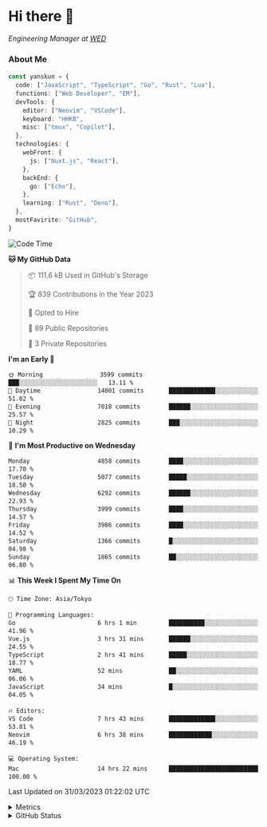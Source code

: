 # Hi there&nbsp;:wave:

<!-- ![Alt text](https://spotify-recently-played-readme.vercel.app/api?user=31kynbuubkiu3r4qh4hjuaglhfay) -->

_Engineering Manager at [WED](https://github.com/wedinc)_

### About Me

```ts
const yanskun = {
  code: ["JavaScript", "TypeScript", "Go", "Rust", "Lua"],
  functions: ["Web Developer", "EM"],
  devTools: {
    editor: ["Neovim", "VSCode"],
    keyboard: "HHKB",
    misc: ["tmux", "Copilot"],
  },
  technologies: {
    webFront: {
      js: ["Nuxt.js", "React"],
    },
    backEnd: {
      go: ["Echo"],
    },
    learning: ["Rust", "Deno"],
  },
  mostFavirite: "GitHub",
}
```

<!--START_SECTION:waka-->
![Code Time](http://img.shields.io/badge/Code%20Time-241%20hrs%2024%20mins-blue)

**🐱 My GitHub Data** 

> 📦 111.6 kB Used in GitHub's Storage 
 > 
> 🏆 839 Contributions in the Year 2023
 > 
> 💼 Opted to Hire
 > 
> 📜 89 Public Repositories 
 > 
> 🔑 3 Private Repositories 
 > 
**I'm an Early 🐤** 

```text
🌞 Morning                3599 commits        ███░░░░░░░░░░░░░░░░░░░░░░   13.11 % 
🌆 Daytime                14001 commits       █████████████░░░░░░░░░░░░   51.02 % 
🌃 Evening                7018 commits        ██████░░░░░░░░░░░░░░░░░░░   25.57 % 
🌙 Night                  2825 commits        ███░░░░░░░░░░░░░░░░░░░░░░   10.29 % 
```
📅 **I'm Most Productive on Wednesday** 

```text
Monday                   4858 commits        ████░░░░░░░░░░░░░░░░░░░░░   17.70 % 
Tuesday                  5077 commits        █████░░░░░░░░░░░░░░░░░░░░   18.50 % 
Wednesday                6292 commits        ██████░░░░░░░░░░░░░░░░░░░   22.93 % 
Thursday                 3999 commits        ████░░░░░░░░░░░░░░░░░░░░░   14.57 % 
Friday                   3986 commits        ████░░░░░░░░░░░░░░░░░░░░░   14.52 % 
Saturday                 1366 commits        █░░░░░░░░░░░░░░░░░░░░░░░░   04.98 % 
Sunday                   1865 commits        ██░░░░░░░░░░░░░░░░░░░░░░░   06.80 % 
```


📊 **This Week I Spent My Time On** 

```text
🕑︎ Time Zone: Asia/Tokyo

💬 Programming Languages: 
Go                       6 hrs 1 min         ██████████░░░░░░░░░░░░░░░   41.96 % 
Vue.js                   3 hrs 31 mins       ██████░░░░░░░░░░░░░░░░░░░   24.55 % 
TypeScript               2 hrs 41 mins       █████░░░░░░░░░░░░░░░░░░░░   18.77 % 
YAML                     52 mins             ██░░░░░░░░░░░░░░░░░░░░░░░   06.06 % 
JavaScript               34 mins             █░░░░░░░░░░░░░░░░░░░░░░░░   04.05 % 

🔥 Editors: 
VS Code                  7 hrs 43 mins       █████████████░░░░░░░░░░░░   53.81 % 
Neovim                   6 hrs 38 mins       ████████████░░░░░░░░░░░░░   46.19 % 

💻 Operating System: 
Mac                      14 hrs 22 mins      █████████████████████████   100.00 % 
```


 Last Updated on 31/03/2023 01:22:02 UTC
<!--END_SECTION:waka-->

<details>
  <summary>Metrics</summary>
  <img src="https://github.com/yanskun/yanskun/blob/main/github-metrics.svg" alt="Metrics">
</details>

<details>
  <summary>GitHub Status</summary>
  <picture>
    <source media="(prefers-color-scheme: dark)" srcset="https://raw.githubusercontent.com/yanskun/yanskun/master/profile-summary-card-output/nord_dark/0-profile-details.svg">
   <img src="https://raw.githubusercontent.com/yanskun/yanskun/master/profile-summary-card-output/default/0-profile-details.svg">
  </picture>
  <br>
  <picture>
    <source media="(prefers-color-scheme: dark)" srcset="https://raw.githubusercontent.com/yanskun/yanskun/master/profile-summary-card-output/nord_dark/1-repos-per-language.svg">
   <img src="https://raw.githubusercontent.com/yanskun/yanskun/master/profile-summary-card-output/default/1-repos-per-language.svg">
  </picture>
  <picture>
    <source media="(prefers-color-scheme: dark)" srcset="https://raw.githubusercontent.com/yanskun/yanskun/master/profile-summary-card-output/nord_dark/2-most-commit-language.svg">
   <img src="https://raw.githubusercontent.com/yanskun/yanskun/master/profile-summary-card-output/default/2-most-commit-language.svg">
  </picture>
  <br>
  <picture>
    <source media="(prefers-color-scheme: dark)" srcset="https://raw.githubusercontent.com/yanskun/yanskun/master/profile-summary-card-output/nord_dark/3-stats.svg">
   <img src="https://raw.githubusercontent.com/yanskun/yanskun/master/profile-summary-card-output/default/3-stats.svg">
  </picture>
  <picture>
    <source media="(prefers-color-scheme: dark)" srcset="https://raw.githubusercontent.com/yanskun/yanskun/master/profile-summary-card-output/nord_dark/4-productive-time.svg">
   <img src="https://raw.githubusercontent.com/yanskun/yanskun/master/profile-summary-card-output/default/4-productive-time.svg">
  </picture>
</details>

